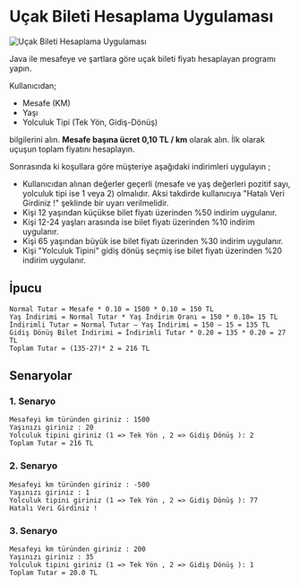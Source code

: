 # Uçak Bileti Hesaplama Uygulaması
![Uçak Bileti Hesaplama Uygulaması](https://patika-prod.s3-eu-central-1.amazonaws.com/userFiles/mevlut/projects/TyizmXoNYcqwG3Syu-ucak-bileti-hesaplama-uygulamasi)

Java ile mesafeye ve şartlara göre uçak bileti fiyatı hesaplayan programı yapın.

Kullanıcıdan;
* Mesafe (KM)
* Yaşı
* Yolculuk Tipi (Tek Yön, Gidiş-Dönüş)

bilgilerini alın. **Mesafe başına ücret 0,10 TL / km** olarak alın. İlk olarak uçuşun toplam fiyatını hesaplayın.

Sonrasında ki koşullara göre müşteriye aşağıdaki indirimleri uygulayın ;
* Kullanıcıdan alınan değerler geçerli (mesafe ve yaş değerleri pozitif sayı, yolculuk tipi ise 1 veya 2) olmalıdır. Aksi takdirde kullanıcıya "Hatalı Veri Girdiniz !" şeklinde bir uyarı verilmelidir.
* Kişi 12 yaşından küçükse bilet fiyatı üzerinden %50 indirim uygulanır.
* Kişi 12-24 yaşları arasında ise bilet fiyatı üzerinden %10 indirim uygulanır.
* Kişi 65 yaşından büyük ise bilet fiyatı üzerinden %30 indirim uygulanır.
* Kişi "Yolculuk Tipini" gidiş dönüş seçmiş ise bilet fiyatı üzerinden %20 indirim uygulanır.

## İpucu

```
Normal Tutar = Mesafe * 0.10 = 1500 * 0.10 = 150 TL
Yaş İndirimi = Normal Tutar * Yaş İndirim Oranı = 150 * 0.10= 15 TL
İndirimli Tutar = Normal Tutar – Yaş İndirimi = 150 – 15 = 135 TL
Gidiş Dönüş Bilet İndirimi = İndirimli Tutar * 0.20 = 135 * 0.20 = 27 TL
Toplam Tutar = (135-27)* 2 = 216 TL
```

## Senaryolar

### 1. Senaryo

```
Mesafeyi km türünden giriniz : 1500
Yaşınızı giriniz : 20
Yolculuk tipini giriniz (1 => Tek Yön , 2 => Gidiş Dönüş ): 2
Toplam Tutar = 216 TL
```

### 2. Senaryo

```
Mesafeyi km türünden giriniz : -500
Yaşınızı giriniz : 1
Yolculuk tipini giriniz (1 => Tek Yön , 2 => Gidiş Dönüş ): 77
Hatalı Veri Girdiniz !
```

### 3. Senaryo

```
Mesafeyi km türünden giriniz : 200
Yaşınızı giriniz : 35
Yolculuk tipini giriniz (1 => Tek Yön , 2 => Gidiş Dönüş ): 1
Toplam Tutar = 20.0 TL
```